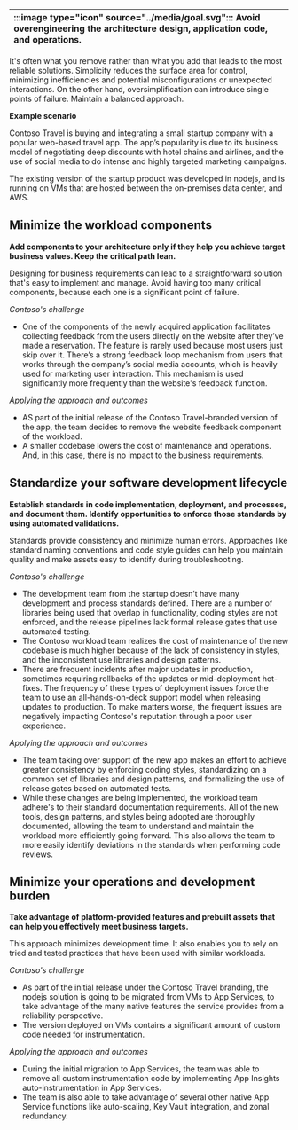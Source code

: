 | :::image type="icon" source="../media/goal.svg"::: Avoid overengineering the architecture design, application code, and operations. |
| :----------------------------------------------------------------------------------------------------------------------------------------- |

It's often what you remove rather than what you add that leads to the most reliable solutions. Simplicity reduces the surface area for control, minimizing inefficiencies and potential misconfigurations or unexpected interactions. On the other hand, oversimplification can introduce single points of failure. Maintain a balanced approach.

**Example scenario**

Contoso Travel is buying and integrating a small startup company with a popular web-based travel app. The app’s popularity is due to its business model of negotiating deep discounts with hotel chains and airlines, and the use of social media to do intense and highly targeted marketing campaigns.

The existing version of the startup product was developed in nodejs, and is running on VMs that are hosted between the on-premises data center, and AWS.

## Minimize the workload components

**Add components to your architecture only if they help you achieve target business values. Keep the critical path lean.**

Designing for business requirements can lead to a straightforward solution that's easy to implement and manage. Avoid having too many critical components, because each one is a significant point of failure.

*Contoso's challenge*

- One of the components of the newly acquired application facilitates collecting feedback from the users directly on the website after they’ve made a reservation. The feature is rarely used because most users just skip over it. There’s a strong feedback loop mechanism from users that works through the company’s social media accounts, which is heavily used for marketing user interaction. This mechanism is used significantly more frequently than the website's feedback function.

*Applying the approach and outcomes*

- AS part of the initial release of the Contoso Travel-branded version of the app, the team decides to remove the website feedback component of the workload.
- A smaller codebase lowers the cost of maintenance and operations. And, in this case, there is no impact to the business requirements.

## Standardize your software development lifecycle

**Establish standards in code implementation, deployment, and processes, and document them. Identify opportunities to enforce those standards by using automated validations.**

Standards provide consistency and minimize human errors. Approaches like standard naming conventions and code style guides can help you maintain quality and make assets easy to identify during troubleshooting.

*Contoso's challenge*

- The development team from the startup doesn’t have many development and process standards defined. There are a number of libraries being used that overlap in functionality, coding styles are not enforced, and the release pipelines lack formal release gates that use automated testing.
- The Contoso workload team realizes the cost of maintenance of the new codebase is much higher because  of the lack of consistency in styles, and the inconsistent use libraries and design patterns.
- There are frequent incidents after major updates in production, sometimes requiring rollbacks of the updates or mid-deployment hot-fixes. The frequency of these types of deployment issues force the team to use an all-hands-on-deck support model when releasing updates to production. To make matters worse, the frequent issues are negatively impacting Contoso's reputation through a poor user experience.

*Applying the approach and outcomes*

- The team taking over support of the new app makes an effort to achieve greater consistency by enforcing coding styles, standardizing on a common set of libraries and design patterns, and formalizing the use of release gates based on automated tests.
- While these changes are being implemented, the workload team adhere's to their standard documentation requirements. All of the new tools, design patterns, and styles being adopted are thoroughly documented, allowing the team to understand and maintain the workload more efficiently going forward. This also allows the team to more easily identify deviations in the standards when performing code reviews.

## Minimize your operations and development burden

**Take advantage of platform-provided features and prebuilt assets that can help you effectively meet business targets.**

This approach minimizes development time. It also enables you to rely on tried and tested practices that have been used with similar workloads.

*Contoso's challenge*

- As part of the initial release under the Contoso Travel branding, the nodejs solution is going to be migrated from VMs to App Services, to take advantage of the many native features the service provides from a reliability perspective.
- The version deployed on VMs contains a significant amount of custom code needed for instrumentation.

*Applying the approach and outcomes*

- During the initial migration to App Services, the team was able to remove all custom instrumentation code by implementing App Insights auto-instrumentation in App Services.
- The team is also able to take advantage of several other native App Service functions like auto-scaling, Key Vault integration, and zonal redundancy.